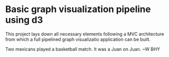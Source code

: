 # Basic graph visualization pipeline using d3

This project lays down all necessary elements following a MVC architecture from which a full pipelined graph visualizatio application can be built.

Two mexicans played a basketball match. It was a Juan on Juan. ~W BHY
